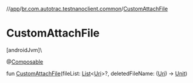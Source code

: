 //[app](../../index.md)/[br.com.autotrac.testnanoclient.common](index.md)/[CustomAttachFile](-custom-attach-file.md)

# CustomAttachFile

[androidJvm]\

@[Composable](https://developer.android.com/reference/kotlin/androidx/compose/runtime/Composable.html)

fun [CustomAttachFile](-custom-attach-file.md)(fileList: [List](https://kotlinlang.org/api/latest/jvm/stdlib/kotlin.collections/-list/index.html)&lt;[Uri](https://developer.android.com/reference/kotlin/android/net/Uri.html)&gt;?, deletedFileName: ([Uri](https://developer.android.com/reference/kotlin/android/net/Uri.html)) -&gt; [Unit](https://kotlinlang.org/api/latest/jvm/stdlib/kotlin/-unit/index.html))
